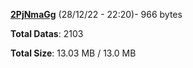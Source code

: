 [**2PjNmaGg**](/data/2PjNmaGg.txt) (28/12/22 - 22:20)- 966 bytes

**Total Datas**: 2103

**Total Size**: 13.03 MB / 13.0 MB